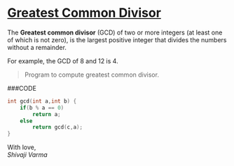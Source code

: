 [Greatest Common Divisor](http://shivajivarma.com/code-base/c-camp/2015/01/03/greatest-common-divisor/)
===============

The __Greatest common divisor__ (GCD) of two or more integers (at least one of which is not zero), is the largest positive integer that divides the numbers without a remainder.</p>

For example, the GCD of 8 and 12 is 4.

> Program to compute greatest common divisor.

###CODE
```c
int gcd(int a,int b) {
    if(b % a == 0)
        return a;
    else
        return gcd(c,a);
}
```

With love,  
_Shivaji Varma_
